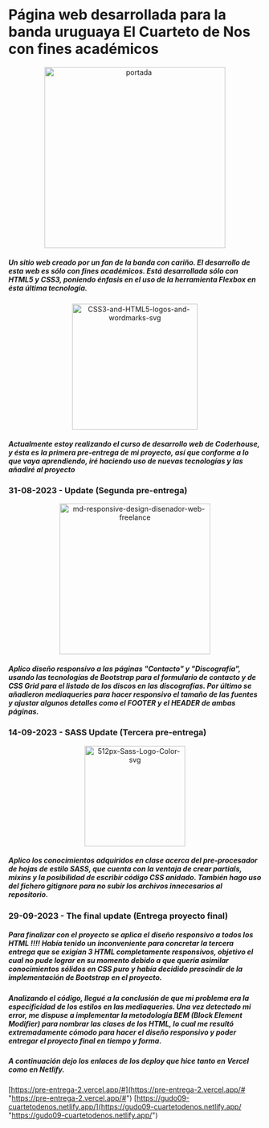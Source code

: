 # Página web desarrollada para la banda uruguaya El Cuarteto de Nos con fines académicos
<p align="center">
<img src="https://i.ibb.co/W07RXdL/portada.jpg" alt="portada" border="0"height="360px">
</p>

##### Un sitio web creado por un fan de la banda con cariño. El desarrollo de esta web es sólo con fines académicos. Está desarrollada sólo con HTML5 y CSS3, poniendo énfasis en el uso de la herramienta Flexbox en ésta última tecnología.


<p align="center">
<img src="https://i.ibb.co/qW6wW7M/CSS3-and-HTML5-logos-and-wordmarks-svg.png" alt="CSS3-and-HTML5-logos-and-wordmarks-svg" border="0" height="250px">
</p>


##### Actualmente estoy realizando el curso de desarrollo web de Coderhouse, y ésta es la primera pre-entrega de mi proyecto, así que conforme a lo que vaya aprendiendo, iré haciendo uso de nuevas tecnologías y las añadiré al proyecto

### 31-08-2023 - Update (Segunda pre-entrega)
<p align="center">
<img src="https://i.ibb.co/YfnzDVD/md-responsive-design-disenador-web-freelance.jpg" alt="md-responsive-design-disenador-web-freelance" border="0" height="300px">
</p>

##### Aplico diseño responsivo a las páginas "Contacto" y "Discografía", usando las tecnologías de Bootstrap para el formulario de contacto y de CSS Grid para el listado de los discos en las discografías. Por último se añadieron mediaqueries para hacer responsivo el tamaño de las fuentes y ajustar algunos detalles como el FOOTER y el HEADER de ambas páginas.

### 14-09-2023 - SASS Update (Tercera pre-entrega)
<p align="center">
<img src="https://i.ibb.co/JjWF33c/512px-Sass-Logo-Color-svg.png" alt="512px-Sass-Logo-Color-svg" border="0" height="200px">
</p>


##### Aplico los conocimientos adquiridos en clase acerca del pre-procesador de hojas de estilo SASS, que cuenta con la ventaja de crear partials, mixins y la posibilidad de escribir código CSS anidado. También hago uso del fichero gitignore para no subir los archivos innecesarios al repositorio.


### 29-09-2023 - The final update (Entrega proyecto final)

##### Para finalizar con el proyecto se aplica el diseño responsivo a todos los HTML !!!! Había tenido un inconveniente para concretar la tercera entrega que se exigían 3 HTML completamente responsivos, objetivo el cual no pude lograr en su momento debido a que quería asimilar conocimientos sólidos en CSS puro y había decidido prescindir de la implementación de Bootstrap en el proyecto.

##### Analizando el código, llegué a la conclusión de que mi problema era la especificidad de los estilos en las mediaqueries. Una vez detectado mi error, me dispuse a implementar la metodología BEM (Block Element Modifier) para nombrar las clases de los HTML, lo cual me resultó extremadamente cómodo para hacer el diseño responsivo y poder entregar el proyecto final en tiempo y forma.
##### A continuación dejo los enlaces de los deploy que hice tanto en Vercel como en Netlify.
[https://pre-entrega-2.vercel.app/#](https://pre-entrega-2.vercel.app/# "https://pre-entrega-2.vercel.app/#")
[https://gudo09-cuartetodenos.netlify.app/](https://gudo09-cuartetodenos.netlify.app/ "https://gudo09-cuartetodenos.netlify.app/")
